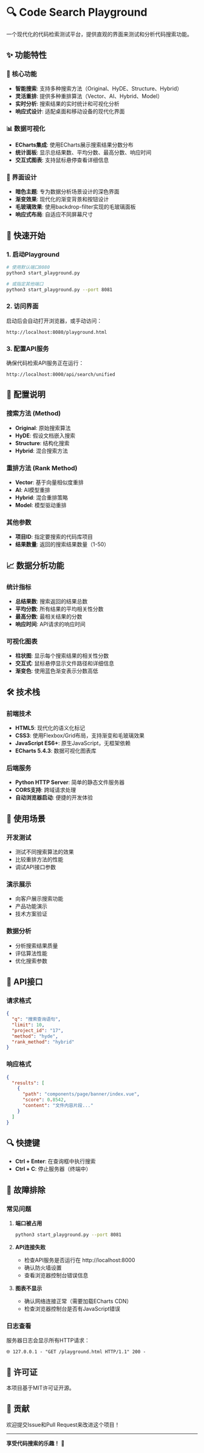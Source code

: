 # 🔍 Code Search Playground

一个现代化的代码检索测试平台，提供直观的界面来测试和分析代码搜索功能。

## ✨ 功能特性

### 🎯 核心功能
- **智能搜索**: 支持多种搜索方法（Original、HyDE、Structure、Hybrid）
- **灵活重排**: 提供多种重排算法（Vector、AI、Hybrid、Model）
- **实时分析**: 搜索结果的实时统计和可视化分析
- **响应式设计**: 适配桌面和移动设备的现代化界面

### 📊 数据可视化
- **ECharts集成**: 使用ECharts展示搜索结果分数分布
- **统计面板**: 显示总结果数、平均分数、最高分数、响应时间
- **交互式图表**: 支持鼠标悬停查看详细信息

### 🎨 界面设计
- **暗色主题**: 专为数据分析场景设计的深色界面
- **渐变效果**: 现代化的渐变背景和按钮设计
- **毛玻璃效果**: 使用backdrop-filter实现的毛玻璃面板
- **响应式布局**: 自适应不同屏幕尺寸

## 🚀 快速开始

### 1. 启动Playground

```bash
# 使用默认端口8080
python3 start_playground.py

# 或指定其他端口
python3 start_playground.py --port 8081
```

### 2. 访问界面

启动后会自动打开浏览器，或手动访问：
```
http://localhost:8080/playground.html
```

### 3. 配置API服务

确保代码检索API服务正在运行：
```
http://localhost:8000/api/search/unified
```

## 🔧 配置说明

### 搜索方法 (Method)
- **Original**: 原始搜索算法
- **HyDE**: 假设文档嵌入搜索
- **Structure**: 结构化搜索
- **Hybrid**: 混合搜索方法

### 重排方法 (Rank Method)
- **Vector**: 基于向量相似度重排
- **AI**: AI模型重排
- **Hybrid**: 混合重排策略
- **Model**: 模型驱动重排

### 其他参数
- **项目ID**: 指定要搜索的代码库项目
- **结果数量**: 返回的搜索结果数量（1-50）

## 📈 数据分析功能

### 统计指标
- **总结果数**: 搜索返回的结果总数
- **平均分数**: 所有结果的平均相关性分数
- **最高分数**: 最相关结果的分数
- **响应时间**: API请求的响应时间

### 可视化图表
- **柱状图**: 显示每个搜索结果的相关性分数
- **交互式**: 鼠标悬停显示文件路径和详细信息
- **渐变色**: 使用蓝色渐变表示分数高低

## 🛠 技术栈

### 前端技术
- **HTML5**: 现代化的语义化标记
- **CSS3**: 使用Flexbox/Grid布局，支持渐变和毛玻璃效果
- **JavaScript ES6+**: 原生JavaScript，无框架依赖
- **ECharts 5.4.3**: 数据可视化图表库

### 后端服务
- **Python HTTP Server**: 简单的静态文件服务器
- **CORS支持**: 跨域请求处理
- **自动浏览器启动**: 便捷的开发体验

## 🎯 使用场景

### 开发测试
- 测试不同搜索算法的效果
- 比较重排方法的性能
- 调试API接口参数

### 演示展示
- 向客户展示搜索功能
- 产品功能演示
- 技术方案验证

### 数据分析
- 分析搜索结果质量
- 评估算法性能
- 优化搜索参数

## 📝 API接口

### 请求格式
```json
{
  "q": "搜索查询语句",
  "limit": 10,
  "project_id": "17",
  "method": "hyde",
  "rank_method": "hybrid"
}
```

### 响应格式
```json
{
  "results": [
    {
      "path": "components/page/banner/index.vue",
      "score": 0.8542,
      "content": "文件内容片段..."
    }
  ]
}
```

## 🔍 快捷键

- **Ctrl + Enter**: 在查询框中执行搜索
- **Ctrl + C**: 停止服务器（终端中）

## 🐛 故障排除

### 常见问题

1. **端口被占用**
   ```bash
   python3 start_playground.py --port 8081
   ```

2. **API连接失败**
   - 检查API服务是否运行在 http://localhost:8000
   - 确认防火墙设置
   - 查看浏览器控制台错误信息

3. **图表不显示**
   - 确认网络连接正常（需要加载ECharts CDN）
   - 检查浏览器控制台是否有JavaScript错误

### 日志查看

服务器日志会显示所有HTTP请求：
```
🌐 127.0.0.1 - "GET /playground.html HTTP/1.1" 200 -
```

## 📄 许可证

本项目基于MIT许可证开源。

## 🤝 贡献

欢迎提交Issue和Pull Request来改进这个项目！

---

**享受代码搜索的乐趣！** 🎉
